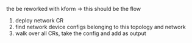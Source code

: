 the be reworked with kform ->  this should be the flow

1. deploy network CR
2. find network device configs belonging to this topology and network
3. walk over all CRs, take the config and add as output